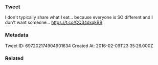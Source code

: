 ### Tweet
I don't typically share what I eat... because everyone is SO different and I don't want someone… https://t.co/CQ34dxqkBB

### Metadata
Tweet ID: 697202174904901634
Created At: 2016-02-09T23:35:26.000Z

### Related

